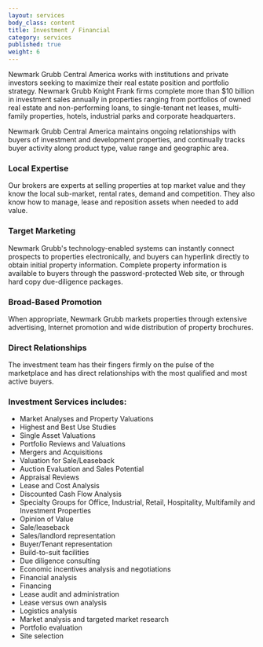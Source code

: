```yaml
---
layout: services
body_class: content
title: Investment / Financial
category: services
published: true
weight: 6
---
```

Newmark Grubb Central America works with institutions and private investors seeking to maximize their real estate position and portfolio strategy. Newmark Grubb Knight Frank firms complete more than $10 billion in investment sales annually in properties ranging from portfolios of owned real estate and non-performing loans, to single-tenant net leases, multi-family properties, hotels, industrial parks and corporate headquarters.

Newmark Grubb Central America maintains ongoing relationships with buyers of investment and development properties, and continually tracks buyer activity along product type, value range and geographic area.

### Local Expertise

Our brokers are experts at selling properties at top market value and they know the local sub-market, rental rates, demand and competition. They also know how to manage, lease and reposition assets when needed to add value.

### Target Marketing

Newmark Grubb's technology-enabled systems can instantly connect prospects to properties electronically, and buyers can hyperlink directly to obtain initial property information. Complete property information is available to buyers through the password-protected Web site, or through hard copy due-diligence packages.

### Broad-Based Promotion

When appropriate, Newmark Grubb markets properties through extensive advertising, Internet promotion and wide distribution of property brochures.

### Direct Relationships

The investment team has their fingers firmly on the pulse of the marketplace and has direct relationships with the most qualified and most active buyers.

### Investment Services includes:

- Market Analyses and Property Valuations
- Highest and Best Use Studies
- Single Asset Valuations
- Portfolio Reviews and Valuations
- Mergers and Acquisitions
- Valuation for Sale/Leaseback
- Auction Evaluation and Sales Potential
- Appraisal Reviews
- Lease and Cost Analysis
- Discounted Cash Flow Analysis
- Specialty Groups for Office, Industrial, Retail, Hospitality, Multifamily and Investment Properties
- Opinion of Value
- Sale/leaseback
- Sales/landlord representation
- Buyer/Tenant representation
- Build-to-suit facilities
- Due diligence consulting
- Economic incentives analysis and negotiations
- Financial analysis
- Financing
- Lease audit and administration
- Lease versus own analysis
- Logistics analysis
- Market analysis and targeted market research
- Portfolio evaluation
- Site selection
